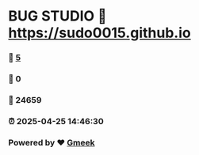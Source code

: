 # BUG STUDIO :link: https://sudo0015.github.io 
### :page_facing_up: [5](https://sudo0015.github.io/tag.html) 
### :speech_balloon: 0 
### :hibiscus: 24659 
### :alarm_clock: 2025-04-25 14:46:30 
### Powered by :heart: [Gmeek](https://github.com/Meekdai/Gmeek)
